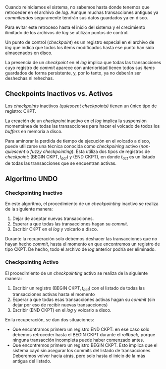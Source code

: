 Cuando reiniciamos el sistema, no sabemos hasta donde tenemos que retroceder en el archivo de *log*. Aunque muchas transacciones antiguas ya *commiteadas* seguramente tendrán sus datos guardados ya en disco.

Para evitar este retroceso hasta el inicio del sistema y el crecimiento ilimitado de los archivos de *log* se utilizan puntos de control.

Un punto de control (*checkpoint*) es un registro especial en el archivo de *log* que indica que todos los ítems modificados hasta ese punto han sido almacenados en disco.

La presencia de un *checkpoint* en el *log* implica que todas las transacciones cuyo registro de *commit* aparece con anterioridad tienen todos sus *items* guardados de forma persistente, y, por lo tanto, ya no deberán ser deshechas ni rehechas.

## Checkpoints Inactivos vs. Activos

Los *checkpoints* inactivos *(quiescent checkpoints)* tienen un único tipo de registro: $\text{CKPT}$.

La creación de un *checkpoint* inactivo en el *log* implica la suspensión momentánea de todas las transacciones para hacer el volcado de todos los *buffers* en memoria a disco.

Para aminorar la perdida de tiempo de ejecución en el volcado a disco, puede utilizarse una técnica conocida como *checkpoining* activo (*non-quiescent* o *fuzzy checkpointing*). Esta utiliza dos tipos de registros de *checkpoint*: $(\text{BEGIN CKPT}, t_{act}$) y $(\text{END CKPT})$, en donde $t_{act}$ es un listado de todas las transacciones que se encuentran activas.

## Algoritmo UNDO

### Checkpointing Inactivo

En este algoritmo, el procedimiento de un *checkpointing* inactivo se realiza de la siguiente manera:

1. Dejar de aceptar nuevas transacciones.
2. Esperar a que todas las transacciones hagan su *commit*.
3. Escribir $\text{CKPT}$ en el *log* y volcarlo a disco.

Durante la recuperación solo debemos deshacer las transacciones que no hayan hecho *commit*, hasta el momento en que encontremos un registro de tipo $\text{CKPT}$. De hecho, todo el archivo de *log* anterior podría ser eliminado.

### Checkpointing Activo

El procedimiento de un *checkpointing* activo se realiza de la siguiente manera:

1. Escribir un registro $(\text{BEGIN CKPT}, t_{act})$ con el listado de todas las transacciones activas hasta el momento
2. Esperar a que todas esas transacciones activas hagan su *commit* (sin dejar por eso de recibir nuevas transacciones)
3. Escribir $(\text{END CKPT})$ en el *log* y volcarlo a disco.

En la recuperación, se dan dos situaciones:

- Que encontramos primero un registro $\text{END CKPT}$: en ese caso solo debemos retroceder hasta el $\text{BEGIN CKPT}$ durante el *rollback*, porque ninguna transacción incompleta puede haber comenzado antes.
- Que encontremos primero un registro $\text{BEGIN CKPT}$. Esto implica que el sistema cayó sin asegurar los commits del listado de transacciones. Deberemos volver hacia atrás, pero solo hasta el inicio de la más antigua del listado.
